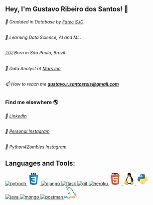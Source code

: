 ## Hey, I'm Gustavo Ribeiro dos Santos! 👋

###### 🍿 Graduted in Database by [Fatec SJC](https://fatecsjc-prd.azurewebsites.net/)
###### 👾 Learning Data Science, AI and ML.
###### 🇧🇷 Born in São Paulo, Brazil
###### 🚀 Data Analyst at [Mars Inc](https://www.mars.com/)
###### 📫 How to reach me **gustavo.r.santosreis@gmail.com**

### Find me elsewhere 🌎
###### 💼 [LinkedIn](https://www.linkedin.com/in/gustavo-ribeiro-dos-santos-0bbb08123/)
###### 📸 [Personal Instagram](https://www.instagram.com/https_gustavo/)
###### 📸 [Python4Zombies Instagram](https://www.instagram.com/python4zombies/)

## Languages and Tools:
<p align="left"> <a href="https://pytorch.org/" target="_blank"> <img src="https://miro.medium.com/v2/resize:fit:1034/1*6W9sQC0wKUCGkQ6VifJUxA.png" alt="pytroch" width="40" height="40"/> </a><a href="https://www.w3schools.com/css/" target="_blank"> <img src="https://raw.githubusercontent.com/devicons/devicon/master/icons/css3/css3-original-wordmark.svg" alt="css3" width="40" height="40"/> </a> <a href="https://www.djangoproject.com/" target="_blank"> <img src="https://static.djangoproject.com/img/logos/django-logo-negative.png" alt="django" width="70" height="40"/> </a> <a href="https://flask.palletsprojects.com/" target="_blank"> <img src="[https://www.vectorlogo.zone/logos/pocoo_flask/pocoo_flask-icon.svg](https://www.pngitem.com/pimgs/m/159-1595977_flask-python-logo-hd-png-download.png)" alt="flask" width="40" height="40"/> </a> <a href="https://git-scm.com/" target="_blank"> <img src="https://www.vectorlogo.zone/logos/git-scm/git-scm-icon.svg" alt="git" width="40" height="40"/> </a> <a href="https://heroku.com" target="_blank"> <img src="https://www.vectorlogo.zone/logos/heroku/heroku-icon.svg" alt="heroku" width="40" height="40"/> </a> <a href="https://www.w3.org/html/" target="_blank"> <img src="https://raw.githubusercontent.com/devicons/devicon/master/icons/html5/html5-original-wordmark.svg" alt="html5" width="40" height="40"/> </a> <a href="https://www.linux.org/" target="_blank"> <img src="https://raw.githubusercontent.com/devicons/devicon/master/icons/linux/linux-original.svg" alt="linux" width="40" height="40"/> </a> <a href="https://www.python.org" target="_blank"> <img src="https://raw.githubusercontent.com/devicons/devicon/master/icons/python/python-original.svg" alt="python" width="40" height="40"/> </a> <a href="https://www.java.com/pt-BR/" target="_blank"> <img src="https://cdn.icon-icons.com/icons2/2415/PNG/512/java_original_wordmark_logo_icon_146459.png" alt="java" width="40" height="40"/> </a> </a> <a href="https://www.mongodb.com/cloud/atlas" target="_blank"> <img src="https://img.icons8.com/color/452/mongodb.png" alt="mongo" width="40" height="40"/> </a> </a> <a href="https://www.postman.com/" target="_blank"> <img src="https://miro.medium.com/max/512/1*fVBL9mtLJmHIH6YpU7WvHQ.png" alt="postman" width="40" height="40"/> </a> </a> <a href="https://www.mysql.com/" target="_blank"> <img src="https://raw.githubusercontent.com/marcelodib/marcelodib/master/assets/mysql.png" alt="mydsql" width="40" height="40"/> </a> </p> 
